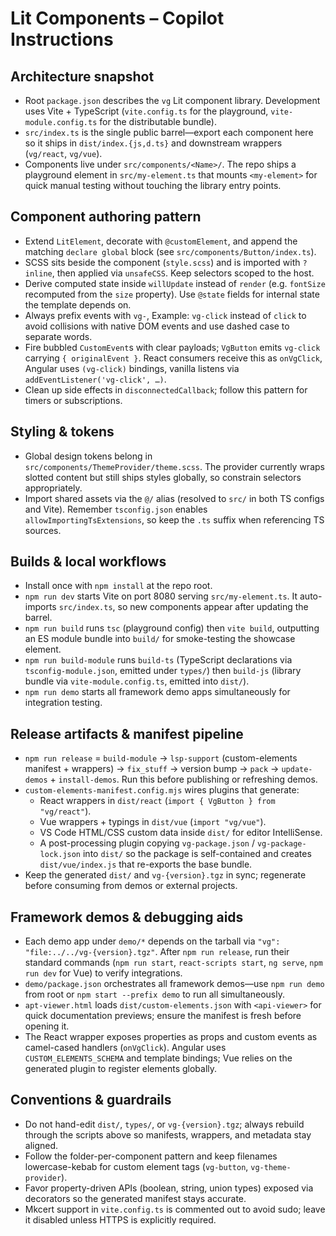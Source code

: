 # Lit Components – Copilot Instructions

## Architecture snapshot
- Root `package.json` describes the `vg` Lit component library. Development uses Vite + TypeScript (`vite.config.ts` for the playground, `vite-module.config.ts` for the distributable bundle).
- `src/index.ts` is the single public barrel—export each component here so it ships in `dist/index.{js,d.ts}` and downstream wrappers (`vg/react`, `vg/vue`).
- Components live under `src/components/<Name>/`. The repo ships a playground element in `src/my-element.ts` that mounts `<my-element>` for quick manual testing without touching the library entry points.

## Component authoring pattern
- Extend `LitElement`, decorate with `@customElement`, and append the matching `declare global` block (see `src/components/Button/index.ts`).
- SCSS sits beside the component (`style.scss`) and is imported with `?inline`, then applied via `unsafeCSS`. Keep selectors scoped to the host.
- Derive computed state inside `willUpdate` instead of `render` (e.g. `fontSize` recomputed from the `size` property). Use `@state` fields for internal state the template depends on.
- Always prefix events with `vg-`, Example: `vg-click` instead of `click` to avoid collisions with native DOM events and use dashed case to separate words.
- Fire bubbled `CustomEvent`s with clear payloads; `VgButton` emits `vg-click` carrying `{ originalEvent }`. React consumers receive this as `onVgClick`, Angular uses `(vg-click)` bindings, vanilla listens via `addEventListener('vg-click', …)`.
- Clean up side effects in `disconnectedCallback`; follow this pattern for timers or subscriptions.

## Styling & tokens
- Global design tokens belong in `src/components/ThemeProvider/theme.scss`. The provider currently wraps slotted content but still ships styles globally, so constrain selectors appropriately.
- Import shared assets via the `@/` alias (resolved to `src/` in both TS configs and Vite). Remember `tsconfig.json` enables `allowImportingTsExtensions`, so keep the `.ts` suffix when referencing TS sources.

## Builds & local workflows
- Install once with `npm install` at the repo root.
- `npm run dev` starts Vite on port 8080 serving `src/my-element.ts`. It auto-imports `src/index.ts`, so new components appear after updating the barrel.
- `npm run build` runs `tsc` (playground config) then `vite build`, outputting an ES module bundle into `build/` for smoke-testing the showcase element.
- `npm run build-module` runs `build-ts` (TypeScript declarations via `tsconfig-module.json`, emitted under `types/`) then `build-js` (library bundle via `vite-module.config.ts`, emitted into `dist/`).
- `npm run demo` starts all framework demo apps simultaneously for integration testing.

## Release artifacts & manifest pipeline
- `npm run release` = `build-module` → `lsp-support` (custom-elements manifest + wrappers) → `fix_stuff` → version bump → `pack` → `update-demos` + `install-demos`. Run this before publishing or refreshing demos.
- `custom-elements-manifest.config.mjs` wires plugins that generate:
  - React wrappers in `dist/react` (`import { VgButton } from "vg/react"`).
  - Vue wrappers + typings in `dist/vue` (`import "vg/vue"`).
  - VS Code HTML/CSS custom data inside `dist/` for editor IntelliSense.
  - A post-processing plugin copying `vg-package.json` / `vg-package-lock.json` into `dist/` so the package is self-contained and creates `dist/vue/index.js` that re-exports the base bundle.
- Keep the generated `dist/` and `vg-{version}.tgz` in sync; regenerate before consuming from demos or external projects.

## Framework demos & debugging aids
- Each demo app under `demo/*` depends on the tarball via `"vg": "file:../../vg-{version}.tgz"`. After `npm run release`, run their standard commands (`npm run start`, `react-scripts start`, `ng serve`, `npm run dev` for Vue) to verify integrations.
- `demo/package.json` orchestrates all framework demos—use `npm run demo` from root or `npm start --prefix demo` to run all simultaneously.
- `apt-viewer.html` loads `dist/custom-elements.json` with `<api-viewer>` for quick documentation previews; ensure the manifest is fresh before opening it.
- The React wrapper exposes properties as props and custom events as camel-cased handlers (`onVgClick`). Angular uses `CUSTOM_ELEMENTS_SCHEMA` and template bindings; Vue relies on the generated plugin to register elements globally.

## Conventions & guardrails
- Do not hand-edit `dist/`, `types/`, or `vg-{version}.tgz`; always rebuild through the scripts above so manifests, wrappers, and metadata stay aligned.
- Follow the folder-per-component pattern and keep filenames lowercase-kebab for custom element tags (`vg-button`, `vg-theme-provider`).
- Favor property-driven APIs (boolean, string, union types) exposed via decorators so the generated manifest stays accurate.
- Mkcert support in `vite.config.ts` is commented out to avoid sudo; leave it disabled unless HTTPS is explicitly required.
